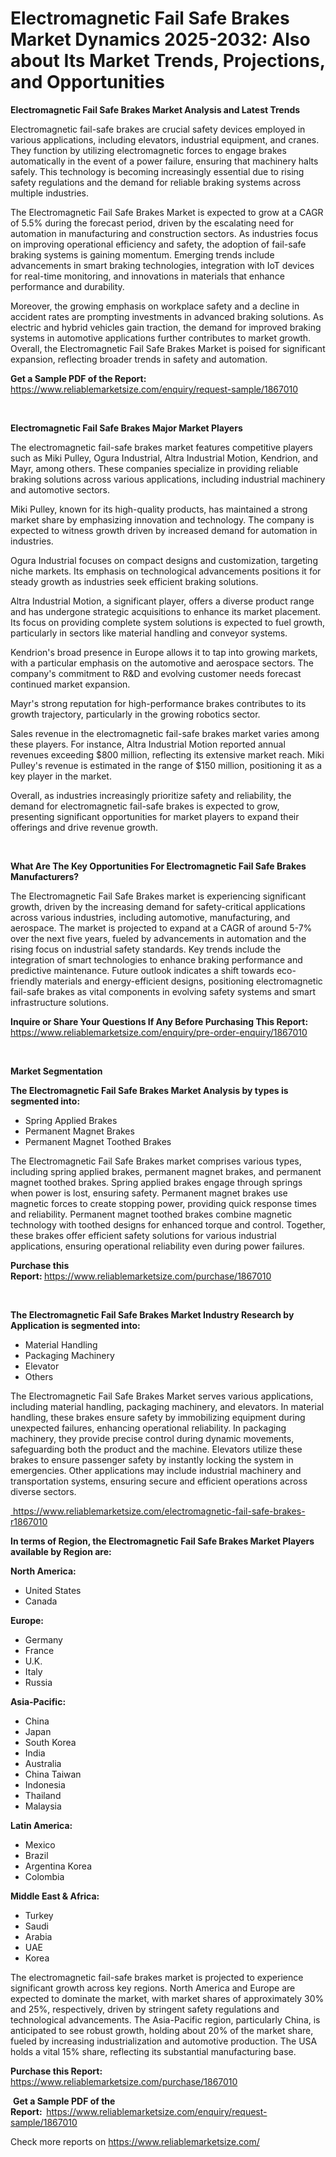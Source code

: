 <p><h1>Electromagnetic Fail Safe Brakes Market Dynamics 2025-2032: Also about Its Market Trends, Projections, and Opportunities</h1></p><p><strong>Electromagnetic Fail Safe Brakes Market Analysis and Latest Trends</strong></p>
<p><p>Electromagnetic fail-safe brakes are crucial safety devices employed in various applications, including elevators, industrial equipment, and cranes. They function by utilizing electromagnetic forces to engage brakes automatically in the event of a power failure, ensuring that machinery halts safely. This technology is becoming increasingly essential due to rising safety regulations and the demand for reliable braking systems across multiple industries.</p><p>The Electromagnetic Fail Safe Brakes Market is expected to grow at a CAGR of 5.5% during the forecast period, driven by the escalating need for automation in manufacturing and construction sectors. As industries focus on improving operational efficiency and safety, the adoption of fail-safe braking systems is gaining momentum. Emerging trends include advancements in smart braking technologies, integration with IoT devices for real-time monitoring, and innovations in materials that enhance performance and durability.</p><p>Moreover, the growing emphasis on workplace safety and a decline in accident rates are prompting investments in advanced braking solutions. As electric and hybrid vehicles gain traction, the demand for improved braking systems in automotive applications further contributes to market growth. Overall, the Electromagnetic Fail Safe Brakes Market is poised for significant expansion, reflecting broader trends in safety and automation.</p></p>
<p><strong>Get a Sample PDF of the Report:&nbsp;</strong> <a href="https://www.reliablemarketsize.com/enquiry/request-sample/1867010?utm_campaign=2444&utm_medium=2&utm_source=Github&utm_content=ia&utm_term=12042025&utm_id=electromagnetic-fail-safe-brakes">https://www.reliablemarketsize.com/enquiry/request-sample/1867010</a></p>
<p>&nbsp;</p>
<p><strong>Electromagnetic Fail Safe Brakes Major Market Players</strong></p>
<p><p>The electromagnetic fail-safe brakes market features competitive players such as Miki Pulley, Ogura Industrial, Altra Industrial Motion, Kendrion, and Mayr, among others. These companies specialize in providing reliable braking solutions across various applications, including industrial machinery and automotive sectors.</p><p>Miki Pulley, known for its high-quality products, has maintained a strong market share by emphasizing innovation and technology. The company is expected to witness growth driven by increased demand for automation in industries.</p><p>Ogura Industrial focuses on compact designs and customization, targeting niche markets. Its emphasis on technological advancements positions it for steady growth as industries seek efficient braking solutions.</p><p>Altra Industrial Motion, a significant player, offers a diverse product range and has undergone strategic acquisitions to enhance its market placement. Its focus on providing complete system solutions is expected to fuel growth, particularly in sectors like material handling and conveyor systems.</p><p>Kendrion's broad presence in Europe allows it to tap into growing markets, with a particular emphasis on the automotive and aerospace sectors. The company's commitment to R&D and evolving customer needs forecast continued market expansion.</p><p>Mayr's strong reputation for high-performance brakes contributes to its growth trajectory, particularly in the growing robotics sector.</p><p>Sales revenue in the electromagnetic fail-safe brakes market varies among these players. For instance, Altra Industrial Motion reported annual revenues exceeding $800 million, reflecting its extensive market reach. Miki Pulley's revenue is estimated in the range of $150 million, positioning it as a key player in the market.</p><p>Overall, as industries increasingly prioritize safety and reliability, the demand for electromagnetic fail-safe brakes is expected to grow, presenting significant opportunities for market players to expand their offerings and drive revenue growth.</p></p>
<p>&nbsp;</p>
<p><strong>What Are The Key Opportunities For Electromagnetic Fail Safe Brakes Manufacturers?</strong></p>
<p><p>The Electromagnetic Fail Safe Brakes market is experiencing significant growth, driven by the increasing demand for safety-critical applications across various industries, including automotive, manufacturing, and aerospace. The market is projected to expand at a CAGR of around 5-7% over the next five years, fueled by advancements in automation and the rising focus on industrial safety standards. Key trends include the integration of smart technologies to enhance braking performance and predictive maintenance. Future outlook indicates a shift towards eco-friendly materials and energy-efficient designs, positioning electromagnetic fail-safe brakes as vital components in evolving safety systems and smart infrastructure solutions.</p></p>
<p><strong>Inquire or Share Your Questions If Any Before Purchasing This Report:</strong> <a href="https://www.reliablemarketsize.com/enquiry/pre-order-enquiry/1867010?utm_campaign=2444&utm_medium=2&utm_source=Github&utm_content=ia&utm_term=12042025&utm_id=electromagnetic-fail-safe-brakes">https://www.reliablemarketsize.com/enquiry/pre-order-enquiry/1867010</a></p>
<p>&nbsp;</p>
<p><strong>Market Segmentation</strong></p>
<p><strong>The Electromagnetic Fail Safe Brakes Market Analysis by types is segmented into:</strong></p>
<p><ul><li>Spring Applied Brakes</li><li>Permanent Magnet Brakes</li><li>Permanent Magnet Toothed Brakes</li></ul></p>
<p><p>The Electromagnetic Fail Safe Brakes market comprises various types, including spring applied brakes, permanent magnet brakes, and permanent magnet toothed brakes. Spring applied brakes engage through springs when power is lost, ensuring safety. Permanent magnet brakes use magnetic forces to create stopping power, providing quick response times and reliability. Permanent magnet toothed brakes combine magnetic technology with toothed designs for enhanced torque and control. Together, these brakes offer efficient safety solutions for various industrial applications, ensuring operational reliability even during power failures.</p></p>
<p><strong>Purchase this Report:&nbsp;</strong><a href="https://www.reliablemarketsize.com/purchase/1867010?utm_campaign=2444&utm_medium=2&utm_source=Github&utm_content=ia&utm_term=12042025&utm_id=electromagnetic-fail-safe-brakes">https://www.reliablemarketsize.com/purchase/1867010</a></p>
<p>&nbsp;</p>
<p><strong>The Electromagnetic Fail Safe Brakes Market Industry Research by Application is segmented into:</strong></p>
<p><ul><li>Material Handling</li><li>Packaging Machinery</li><li>Elevator</li><li>Others</li></ul></p>
<p><p>The Electromagnetic Fail Safe Brakes Market serves various applications, including material handling, packaging machinery, and elevators. In material handling, these brakes ensure safety by immobilizing equipment during unexpected failures, enhancing operational reliability. In packaging machinery, they provide precise control during dynamic movements, safeguarding both the product and the machine. Elevators utilize these brakes to ensure passenger safety by instantly locking the system in emergencies. Other applications may include industrial machinery and transportation systems, ensuring secure and efficient operations across diverse sectors.</p></p>
<p><a href="https://www.reliablemarketsize.com/electromagnetic-fail-safe-brakes-r1867010?utm_campaign=2444&utm_medium=2&utm_source=Github&utm_content=ia&utm_term=12042025&utm_id=electromagnetic-fail-safe-brakes">&nbsp;https://www.reliablemarketsize.com/electromagnetic-fail-safe-brakes-r1867010</a></p>
<p><strong>In terms of Region, the Electromagnetic Fail Safe Brakes Market Players available by Region are:</strong></p>
<p>
    <p> <strong> North America: </strong>
        <ul>
            <li>United States</li>
            <li>Canada</li>
        </ul>
        </p> 
    <p> <strong> Europe: </strong>
        <ul>
            <li>Germany</li>
            <li>France</li>
            <li>U.K.</li>
            <li>Italy</li>
            <li>Russia</li>
        </ul>
        </p> 
    <p> <strong> Asia-Pacific: </strong>
        <ul>
            <li>China</li>
            <li>Japan</li>
            <li>South Korea</li>
            <li>India</li>
            <li>Australia</li>
            <li>China Taiwan</li>
            <li>Indonesia</li>
            <li>Thailand</li>
            <li>Malaysia</li>
        </ul>
        </p> 
    <p> <strong> Latin America: </strong>
        <ul>
            <li>Mexico</li>
            <li>Brazil</li>
            <li>Argentina Korea</li>
            <li>Colombia</li>
        </ul>
        </p> 
    <p> <strong> Middle East & Africa: </strong>
        <ul>
            <li>Turkey</li>
            <li>Saudi</li>
            <li>Arabia</li>
            <li>UAE</li>
            <li>Korea</li>
        </ul>
    </p>
    </p>
<p><p>The electromagnetic fail-safe brakes market is projected to experience significant growth across key regions. North America and Europe are expected to dominate the market, with market shares of approximately 30% and 25%, respectively, driven by stringent safety regulations and technological advancements. The Asia-Pacific region, particularly China, is anticipated to see robust growth, holding about 20% of the market share, fueled by increasing industrialization and automotive production. The USA holds a vital 15% share, reflecting its substantial manufacturing base.</p></p>
<p><strong>Purchase this Report: </strong><a href="https://www.reliablemarketsize.com/purchase/1867010?utm_campaign=2444&utm_medium=2&utm_source=Github&utm_content=ia&utm_term=12042025&utm_id=electromagnetic-fail-safe-brakes">https://www.reliablemarketsize.com/purchase/1867010</a></p>
<p>&nbsp;<strong>Get a Sample PDF of the Report:&nbsp;&nbsp;</strong><a href="https://www.reliablemarketsize.com/enquiry/request-sample/1867010?utm_campaign=2444&utm_medium=2&utm_source=Github&utm_content=ia&utm_term=12042025&utm_id=electromagnetic-fail-safe-brakes">https://www.reliablemarketsize.com/enquiry/request-sample/1867010</a></p>
<p><strong></strong></p>
<p>Check more reports on <a href="https://www.reliablemarketsize.com/?utm_campaign=2444&utm_medium=2&utm_source=Github&utm_content=ia&utm_term=12042025&utm_id=electromagnetic-fail-safe-brakes">https://www.reliablemarketsize.com/</a></p>